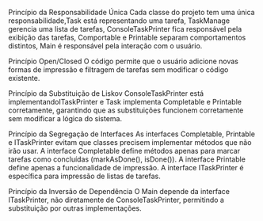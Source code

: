 Princípio da Responsabilidade Única
Cada classe do projeto tem uma única responsabilidade,Task está representando uma tarefa, TaskManage gerencia uma lista de tarefas, ConsoleTaskPrinter fica responsável pela exibição das tarefas, Comportable e Printable separam comportamentos distintos, Main é responsável pela interação com o usuário.

Princípio Open/Closed
O código permite que o usuário adicione novas formas de impressão e filtragem de tarefas sem modificar o código existente.

Princípio da Substituição de Liskov
ConsoleTaskPrinter está implementandoITaskPrinter e Task implementa Completable e Printable corretamente, garantindo que as substituições funcionem corretamente sem modificar a lógica do sistema.

Princípio da Segregação de Interfaces
As interfaces Completable, Printable e ITaskPrinter evitam que classes precisem implementar métodos que não irão usar.
A interface Completable define métodos apenas para marcar tarefas como concluídas (markAsDone(), isDone()).
A interface Printable define apenas a funcionalidade de impressão.
A interface ITaskPrinter é específica para impressão de listas de tarefas.

Princípio da Inversão de Dependência
O Main depende da interface ITaskPrinter, não diretamente de ConsoleTaskPrinter, permitindo a substituição por outras implementações.
